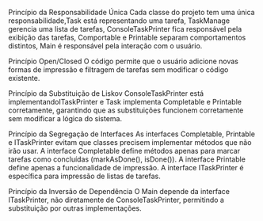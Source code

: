 Princípio da Responsabilidade Única
Cada classe do projeto tem uma única responsabilidade,Task está representando uma tarefa, TaskManage gerencia uma lista de tarefas, ConsoleTaskPrinter fica responsável pela exibição das tarefas, Comportable e Printable separam comportamentos distintos, Main é responsável pela interação com o usuário.

Princípio Open/Closed
O código permite que o usuário adicione novas formas de impressão e filtragem de tarefas sem modificar o código existente.

Princípio da Substituição de Liskov
ConsoleTaskPrinter está implementandoITaskPrinter e Task implementa Completable e Printable corretamente, garantindo que as substituições funcionem corretamente sem modificar a lógica do sistema.

Princípio da Segregação de Interfaces
As interfaces Completable, Printable e ITaskPrinter evitam que classes precisem implementar métodos que não irão usar.
A interface Completable define métodos apenas para marcar tarefas como concluídas (markAsDone(), isDone()).
A interface Printable define apenas a funcionalidade de impressão.
A interface ITaskPrinter é específica para impressão de listas de tarefas.

Princípio da Inversão de Dependência
O Main depende da interface ITaskPrinter, não diretamente de ConsoleTaskPrinter, permitindo a substituição por outras implementações.
